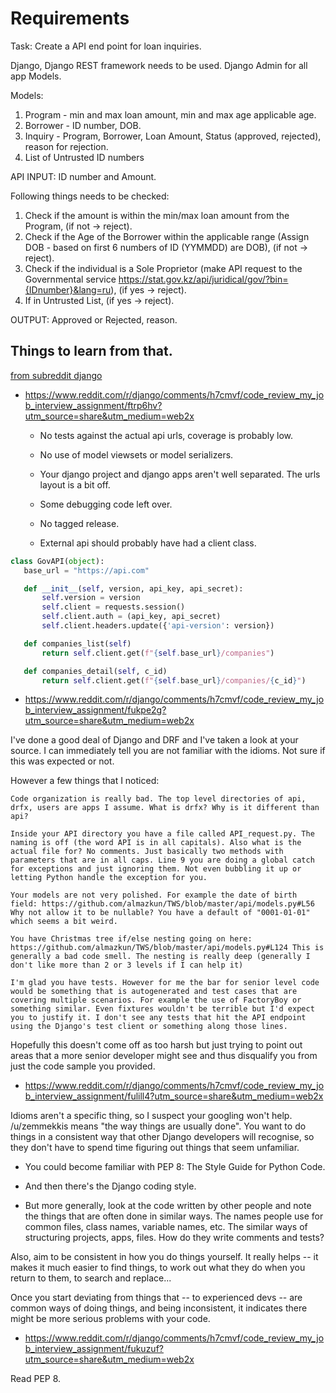 # Requirements 

Task: Create a API end point for loan inquiries. 

Django, Django REST framework needs to be used. 
Django Admin for all app Models.

Models:
1. Program - min and max loan amount, min and max age applicable age.
2. Borrower - ID number, DOB.
3. Inquiry - Program, Borrower, Loan Amount, Status (approved, rejected), reason for rejection.
4. List of Untrusted ID numbers

API INPUT: ID number and Amount.

Following things needs to be checked:
1. Check if the amount is within the min/max loan amount from the Program, (if not -> reject).
2. Check if the Age of the Borrower within the applicable range (Assign DOB -  based on first 6 numbers of ID (YYMMDD) are DOB), (if not -> reject).
3. Check if the individual is a Sole Proprietor (make API request to the Governmental service https://stat.gov.kz/api/juridical/gov/?bin={IDnumber}&lang=ru), (if yes -> reject). 
4. If in Untrusted List, (if yes -> reject).

OUTPUT: Approved or Rejected, reason. 

## Things to learn from that.
[from subreddit django](https://www.reddit.com/r/django/comments/h7cmvf/code_review_my_job_interview_assignment/)

* https://www.reddit.com/r/django/comments/h7cmvf/code_review_my_job_interview_assignment/ftrp6hv?utm_source=share&utm_medium=web2x
  - No tests against the actual api urls, coverage is probably low.

  - No use of model viewsets or model serializers.

  - Your django project and django apps aren't well separated. The urls layout is a bit off.

  - Some debugging code left over.

  - No tagged release.

  - External api should probably have had a client class.
  
 ```python
class GovAPI(object):
    base_url = "https://api.com"

    def __init__(self, version, api_key, api_secret):
        self.version = version
        self.client = requests.session()
        self.client.auth = (api_key, api_secret) 
        self.client.headers.update({'api-version': version})       

    def companies_list(self)
        return self.client.get(f"{self.base_url}/companies")

    def companies_detail(self, c_id)
        return self.client.get(f"{self.base_url}/companies/{c_id}")
```

* https://www.reddit.com/r/django/comments/h7cmvf/code_review_my_job_interview_assignment/fukpe2g?utm_source=share&utm_medium=web2x

I've done a good deal of Django and DRF and I've taken a look at your source. I can immediately tell you are not familiar with the idioms. Not sure if this was expected or not.

However a few things that I noticed:

    Code organization is really bad. The top level directories of api, drfx, users are apps I assume. What is drfx? Why is it different than api?

    Inside your API directory you have a file called API_request.py. The naming is off (the word API is in all capitals). Also what is the actual file for? No comments. Just basically two methods with parameters that are in all caps. Line 9 you are doing a global catch for exceptions and just ignoring them. Not even bubbling it up or letting Python handle the exception for you.

    Your models are not very polished. For example the date of birth field: https://github.com/almazkun/TWS/blob/master/api/models.py#L56 Why not allow it to be nullable? You have a default of "0001-01-01" which seems a bit weird.

    You have Christmas tree if/else nesting going on here: https://github.com/almazkun/TWS/blob/master/api/models.py#L124 This is generally a bad code smell. The nesting is really deep (generally I don't like more than 2 or 3 levels if I can help it)

    I'm glad you have tests. However for me the bar for senior level code would be something that is autogenerated and test cases that are covering multiple scenarios. For example the use of FactoryBoy or something similar. Even fixtures wouldn't be terrible but I'd expect you to justify it. I don't see any tests that hit the API endpoint using the Django's test client or something along those lines.

Hopefully this doesn't come off as too harsh but just trying to point out areas that a more senior developer might see and thus disqualify you from just the code sample you provided.


* https://www.reddit.com/r/django/comments/h7cmvf/code_review_my_job_interview_assignment/fulill4?utm_source=share&utm_medium=web2x

Idioms aren't a specific thing, so I suspect your googling won't help. /u/zemmekkis means "the way things are usually done". You want to do things in a consistent way that other Django developers will recognise, so they don't have to spend time figuring out things that seem unfamiliar.

- You could become familiar with PEP 8: The Style Guide for Python Code.

- And then there's the Django coding style.

- But more generally, look at the code written by other people and note the things that are often done in similar ways. The names people use for common files, class names, variable names, etc. The similar ways of structuring projects, apps, files. How do they write comments and tests?

Also, aim to be consistent in how you do things yourself. It really helps -- it makes it much easier to find things, to work out what they do when you return to them, to search and replace...

Once you start deviating from things that -- to experienced devs -- are common ways of doing things, and being inconsistent, it indicates there might be more serious problems with your code.

* https://www.reddit.com/r/django/comments/h7cmvf/code_review_my_job_interview_assignment/fukuzuf?utm_source=share&utm_medium=web2x

Read PEP 8.
